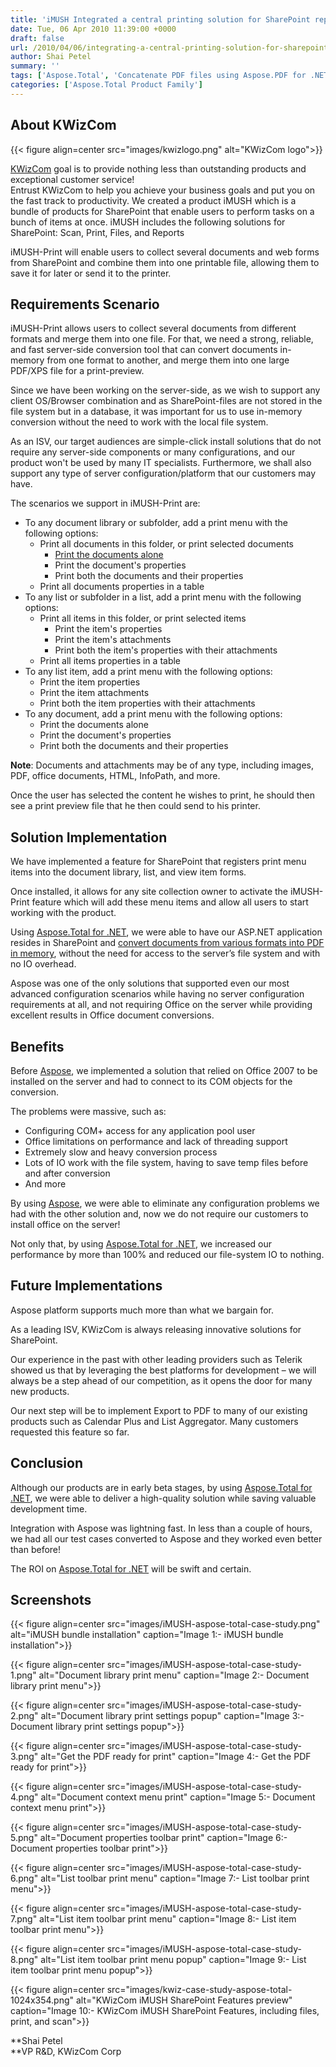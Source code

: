 ```yaml
---
title: 'iMUSH Integrated a central printing solution for SharePoint repository using Aspose APIs'
date: Tue, 06 Apr 2010 11:39:00 +0000
draft: false
url: /2010/04/06/integrating-a-central-printing-solution-for-sharepoint-files/
author: Shai Petel
summary: ''
tags: ['Aspose.Total', 'Concatenate PDF files using Aspose.PDF for .NET', 'Integrate .NET APIs to SharePoint solution', 'Manipulate and Print MS Word files using Aspose.Words for .NET', 'Manipulate and print Excel files using Aspose.Cells for .NET', 'Print PDF document using Aspose.PDF for .NET', 'Print PowerPoint presentations using Aspose.Slides for .NET', 'Success Stories']
categories: ['Aspose.Total Product Family']
---
```


## About KWizCom



{{< figure align=center src="images/kwizlogo.png" alt="KWizCom logo">}}


[KWizCom][1] goal is to provide nothing less than outstanding products and exceptional customer service!  
Entrust KWizCom to help you achieve your business goals and put you on the fast track to productivity. We created a product iMUSH which is a bundle of products for SharePoint that enable users to perform tasks on a bunch of items at once. iMUSH includes the following solutions for SharePoint: Scan, Print, Files, and Reports

iMUSH-Print will enable users to collect several documents and web forms from SharePoint and combine them into one printable file, allowing them to save it for later or send it to the printer.

## Requirements Scenario

iMUSH-Print allows users to collect several documents from different formats and merge them into one file. For that, we need a strong, reliable, and fast server-side conversion tool that can convert documents in-memory from one format to another, and merge them into one large PDF/XPS file for a print-preview.

Since we have been working on the server-side, as we wish to support any client OS/Browser combination and as SharePoint-files are not stored in the file system but in a database, it was important for us to use in-memory conversion without the need to work with the local file system.

As an ISV, our target audiences are simple-click install solutions that do not require any server-side components or many configurations, and our product won't be used by many IT specialists. Furthermore, we shall also support any type of server configuration/platform that our customers may have.

The scenarios we support in iMUSH-Print are:

*   To any document library or subfolder, add a print menu with the following options:
    *   Print all documents in this folder, or print selected documents
        *   [Print the documents alone][2]
        *   Print the document's properties
        *   Print both the documents and their properties
    *   Print all documents properties in a table
*   To any list or subfolder in a list, add a print menu with the following options:
    *   Print all items in this folder, or print selected items
        *   Print the item's properties
        *   Print the item's attachments
        *   Print both the item's properties with their attachments
    *   Print all items properties in a table
*   To any list item, add a print menu with the following options:
    *   Print the item properties
    *   Print the item attachments
    *   Print both the item properties with their attachments
*   To any document, add a print menu with the following options:
    *   Print the documents alone
    *   Print the document's properties
    *   Print both the documents and their properties

**Note**: Documents and attachments may be of any type, including images, PDF, office documents, HTML, InfoPath, and more.

Once the user has selected the content he wishes to print, he should then see a print preview file that he then could send to his printer.

## Solution Implementation

We have implemented a feature for SharePoint that registers print menu items into the document library, list, and view item forms.

Once installed, it allows for any site collection owner to activate the iMUSH-Print feature which will add these menu items and allow all users to start working with the product.

Using [Aspose.Total for .NET][3], we were able to have our ASP.NET application resides in SharePoint and [convert documents from various formats into PDF in memory][4], without the need for access to the server’s file system and with no IO overhead.

Aspose was one of the only solutions that supported even our most advanced configuration scenarios while having no server configuration requirements at all, and not requiring Office on the server while providing excellent results in Office document conversions.

## Benefits

Before [Aspose][5], we implemented a solution that relied on Office 2007 to be installed on the server and had to connect to its COM objects for the conversion.

The problems were massive, such as:

*   Configuring COM+ access for any application pool user
*   Office limitations on performance and lack of threading support
*   Extremely slow and heavy conversion process
*   Lots of IO work with the file system, having to save temp files before and after conversion
*   And more

By using [Aspose][6], we were able to eliminate any configuration problems we had with the other solution and, now we do not require our customers to install office on the server!

Not only that, by using [Aspose.Total for .NET][7], we increased our performance by more than 100% and reduced our file-system IO to nothing.

## Future Implementations

Aspose platform supports much more than what we bargain for.

As a leading ISV, KWizCom is always releasing innovative solutions for SharePoint.

Our experience in the past with other leading providers such as Telerik showed us that by leveraging the best platforms for development – we will always be a step ahead of our competition, as it opens the door for many new products.

Our next step will be to implement Export to PDF to many of our existing products such as Calendar Plus and List Aggregator. Many customers requested this feature so far.

## Conclusion

Although our products are in early beta stages, by using [Aspose.Total for .NET][8], we were able to deliver a high-quality solution while saving valuable development time.

Integration with Aspose was lightning fast. In less than a couple of hours, we had all our test cases converted to Aspose and they worked even better than before!

The ROI on [Aspose.Total for .NET][9] will be swift and certain.

## **Screenshots**



{{< figure align=center src="images/iMUSH-aspose-total-case-study.png" alt="iMUSH bundle installation" caption="Image 1:- iMUSH bundle installation">}}




{{< figure align=center src="images/iMUSH-aspose-total-case-study-1.png" alt="Document library print menu" caption="Image 2:- Document library print menu">}}




{{< figure align=center src="images/iMUSH-aspose-total-case-study-2.png" alt="Document library print settings popup" caption="Image 3:- Document library print settings popup">}}




{{< figure align=center src="images/iMUSH-aspose-total-case-study-3.png" alt="Get the PDF ready for print" caption="Image 4:- Get the PDF ready for print">}}




{{< figure align=center src="images/iMUSH-aspose-total-case-study-4.png" alt="Document context menu print" caption="Image 5:- Document context menu print">}}




{{< figure align=center src="images/iMUSH-aspose-total-case-study-5.png" alt="Document properties toolbar print" caption="Image 6:- Document properties toolbar print">}}




{{< figure align=center src="images/iMUSH-aspose-total-case-study-6.png" alt="List toolbar print menu" caption="Image 7:- List toolbar print menu">}}




{{< figure align=center src="images/iMUSH-aspose-total-case-study-7.png" alt="List item toolbar print menu" caption="Image 8:- List item toolbar print menu">}}




{{< figure align=center src="images/iMUSH-aspose-total-case-study-8.png" alt="List item toolbar print menu popup" caption="Image 9:- List item toolbar print menu popup">}}




{{< figure align=center src="images/kwiz-case-study-aspose-total-1024x354.png" alt="KWizCom iMUSH SharePoint Features preview" caption="Image 10:- KWizCom iMUSH SharePoint Features, including files, print, and scan">}}


**Shai Petel  
**VP R&D, KWizCom Corp




[1]: https://kwizcom.com/
[2]: https://docs.aspose.com/display/pdfnet/Working+with+PDF+printing+-+Facades
[3]: https://products.aspose.com/total/net
[4]: https://docs.aspose.com/display/wordsnet/Convert+a+Document+to+PDF
[5]: https://www.aspose.com/
[6]: https://www.aspose.com/
[7]: https://products.aspose.com/total/net
[8]: https://products.aspose.com/total/net
[9]: https://products.aspose.com/total/net




